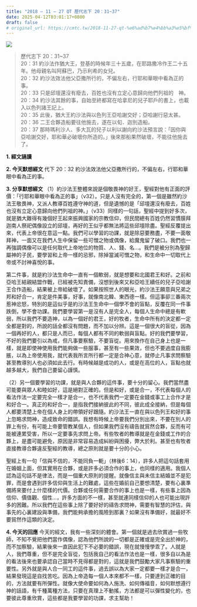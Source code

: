 ```yaml
---
title: "2018 – 11 – 27 QT 歷代志下 20：31~37"
date: 2025-04-12T03:01:17+0800
draft: false
# original_url: https://cmtc.tw/2018-11-27-qt-%e6%ad%b7%e4%bb%a3%e5%bf%97%e4%b8%8b-20%ef%bc%9a3137
---
```


![](/images/qt.jpg)
> 歷代志下 20：31\~37  
> 20：31 約沙法作猶大王，登基的時候年三十五歲，在耶路撒冷作王二十五年。他母親名叫阿蘇巴，乃示利希的女兒。  
> 20：32 約沙法效法他父亞撒所行的，不偏左右，行耶和華眼中看為正的事。  
> 20：33 只是邱壇還沒有廢去，百姓也沒有立定心意歸向他們列祖的　神。  
> 20：34 約沙法其餘的事，自始至終都寫在哈拿尼的兒子耶戶的書上，也載入以色列諸王記上。  
> 20：35 此後，猶大王約沙法與以色列王亞哈謝交好；亞哈謝行惡太甚。  
> 20：36 二王合夥造船要往他施去，遂在以旬．迦別造船。  
> 20：37 那時瑪利沙人、多大瓦的兒子以利以謝向約沙法預言說：「因你與亞哈謝交好，耶和華必破壞你所造的。」後來那船果然破壞，不能往他施去了。

**1. 經文誦讀**

**2.  今天默想經文**
代下 20：32 約沙法效法他父亞撒所行的，不偏左右，行耶和華眼中看為正的事。

**3. 分享默想經文**
（1）約沙法王整體來說是個敬畏神的好王，聖經對他有正面的評價：「行耶和華眼中看為正的事」（v32）。只是人沒有完全的，第一個是雖然約沙法王敬畏神，又派人教導百姓遵守神的道，但是遺憾的是「邱壇還沒有廢去，百姓也沒有立定心意歸向他們列祖的神。」（v33）同樣的一句話，聖經中提到好多次，就是猶大難得有幾個好王起來振興國家的宗教信仰，但民間總有百姓仍然習慣膜拜迦南人祭祀偶像設立的邱壇，再好的王似乎都無法將這些邱壇除盡。聖經反覆提出來，代表上帝很在意這一點。我們可以學習的功課，就是除惡要務盡，不要一面敬拜神，一面又在我們人生中保留一些可憎之物或偶像，給魔鬼留了破口。我們也一再強調偶像可以是任何取代上帝地位的物質、人、錢、名…。我們是被分別為聖歸屬神的子民，要學習和上帝一樣的忌邪，除掉當滅可憎之物，和生命中一切取代上帝或不討神喜悅的事。

第二件事，就是約沙法生命中一直有一個軟弱，就是想要和北國君王和好。之前和亞哈王結親結盟作戰，已經被先知責備，沒想到後來又和亞哈王續任的兒子亞哈謝王合作造船，結果被上帝給破壞了。如果按照世人的眼光，約沙法王願意與兄弟之邦和好合一，肯定是件美事，好事，就像南北韓、東西德一樣。但這事卻三番兩次惹神忿怒，特別的是這似乎是約沙法王生命中一個學不會的盲點，反覆在同一件事跌倒，學不會功課。我們要學習第一是沒有人是完全人，每個人生命中總是有軟弱，所以我們不要造神，以為一個好的君王，好的牧者，生命中所有的決定都一定全都是對的，所說的話全都沒有問題，而不加以分辨。這是一個很大的盲從，因為一個再好的人，都只是人而已，每個人都有不同的軟弱與盲點。好的我們要學習，不好的我們要引以為戒，但凡事要察驗，不要盲從。用來換作在自己身上也是一樣，就是即使神使用我們能夠做一些服事，甚至有一些果效，但也不要過度自我膨脹，以為上帝使用我，就代表我所言所行都一定是合神心意，就停止凡事求問察驗甚至教導別人也必須如此去行。有時候越是成功的人，或是在高位的人，盲點也就越多越大，我們自己要留心謹慎。

（2）另一個要學習的功課，就是與人合夥的這件事，要十分的留心。我們當然盡可能要與眾人和睦如好，這是絕對正確的。但是和好，或是合一，不代表每個人的看法作法一定要完全一樣才是合一，也不代表我們一定要在金錢或事工上合作才是和好合一。真正的和好合一，是指我們接納彼此的不同，彼此成全接納，但是每個人都要清楚上帝在個人身上的帶領好好跟隨。約沙法王一直在與以色列王和好的事上忽略求問神，造成致命的錯誤。我想有時候上帝要我們分別出來，不要在別人的罪上有份，有可能上帝要管教某個人，但如果我們沒有禱告就貿然合夥，反而有可能被連累受害，所以一定要事先求問上帝。有些牧者的教導就是在金錢或工作的合夥上，是盡可能避免，原因是非常容易造成糾紛與困擾，弊大於利。甚至也有牧者直接教導合夥違反聖經的教導，總之原則就是要十分的小心。

聖經上有一句「信與不信的，不能同負一軛」（林後6：14），許多人把這句話套用在婚姻上面，但其實用在合夥，或是許多必須合作的事上，也同樣的適用。我個人認為這句話不是律法，而是一個重大原則的提醒。就像信主與未信主結婚並不是犯罪，而是會遇到許多信仰與生活上的難處，這些在婚前自己要想清楚，要有心裏準備將來要付上什麼樣的代價。合夥或任何需要合作的事上也是一樣，有些事上因為信仰、價值觀、個性…，許多方面的不一樣，甚至就連同樣信仰的人也可能出現許多的困難。所以我們在這些事上除了要好好的禱告求問神，需要有智慧的評估，與事先的心裏建設與準備，我們能夠承擔的風險到那裏？如果沒有準備好，就最好不要貿然作這類的決定。

**4. 今天的回應**
今天的經文，我有一些深刻的體會。第一個就是過去欣賞過一些牧師，不知不覺把他們當作偶像，認為他們所說的一切都是正確或是完全出於神的，而不加察驗，結果後來一直因此犯下不必要的錯誤，現在就慢慢學乖了。人就是人，我們尊重，但不是完全盲從，包括我自己的看法作法也是一樣，很多自以為是的看法後來也要承認自己當時不見得都是對的，這就是我們鼓勵大家凡事察驗的重要性。另外就是與人合一同工的這件事，過去誤以為大家一定都要一樣才是合一，結果發現這是自找苦吃。因為上帝造每一個人本來都不一樣，只要達到正確的目的，方法就要有所彈性。就像大使命要如何為人施洗、如何傳福音，如何默想遵行神的話語，有千種萬種方法，只要在真理上不動搖，方法都是可以彈性變化的，也要彼此尊重欣賞，這些都是我要學習的功課，求主幫助！
